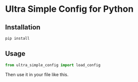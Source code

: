 # Ultra Simple Config for Python


## Installation

```bash
pip install
```


## Usage

```python
from ultra_simple_config import load_config
```

Then use it in your file like this.
